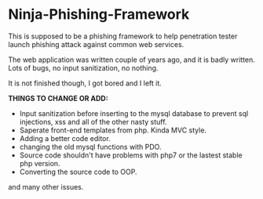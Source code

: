 # Ninja-Phishing-Framework


This is supposed to be a phishing framework to help penetration tester launch phishing attack against common web services.

The web application was written couple of years ago, and it is badly written. Lots of bugs, no input sanitization, no nothing.

It is not finished though, I got bored and I left it.

<b>THINGS TO CHANGE OR ADD:</b>
  * Input sanitization before inserting to the mysql database to prevent sql injections, xss and all of the other nasty stuff.
  * Saperate front-end templates from php. Kinda MVC style.
  * Adding a better code editor.
  * changing the old mysql functions with PDO.
  * Source code shouldn't have problems with php7 or the lastest stable php version.
  * Converting the source code to OOP.

and many other issues.
